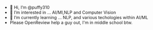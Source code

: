 - 👋 Hi, I’m @puffy310
- 👀 I’m interested in ... AI/Ml,NLP and Computer Vision
- 🌱 I’m currently learning ... NLP, and various techologies within AI/ML
- Please OpenReview help a guy out, I'm in middle school btw.

<!---
puffy310/puffy310 is a ✨ special ✨ repository because its `README.md` (this file) appears on your GitHub profile.
You can click the Preview link to take a look at your changes.
--->
